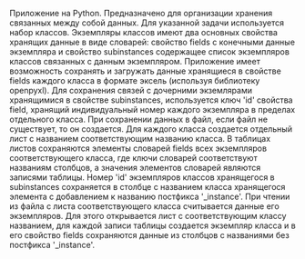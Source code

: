 
Приложение на Python. Предназначено для организации хранения связанных между собой данных.
Для указанной задачи используется набор классов. Экземпляры классов имеют два основных свойства 
хранящих данные в виде словарей: свойство fields с конечными данные экземпляра и свойство 
subinstances содержащее список экземпляров классов связанных с данным экземпляром.
Приложение имеет возможность сохранять и загружать данные хранящиеся в свойстве fields
каждого класса в формате эксель (используя библиотеку openpyxl). Для сохранения связей с дочерними
экземлярами хранящимися в свойстве subinstances, используется ключ 'id' свойства field, 
хранящий индивидуальный номер каждого экземпляра в пределах отдельного класса.
При сохранении данных в файл, если файл не существует, то он создается. Для каждого класса 
создается отдельный лист с названием соответствующим названию класса. В таблицах листов сохраняются 
элементы словарей fields всех экземпляров соответствующего класса, где ключи словарей соответствуют 
названиям столбцов, а значения элементов словарей являются записями таблицы. Номер 'id' 
экземпляров классов хранящегося в subinstances сохраняется в столбце с названием класса хранящегося 
элемента с добавлением к названию постфикса '_instance'. При чтении из файла с листа соответствующего
класса считывается данные его экземпляров. Для этого открывается лист с соответствующим классу 
названием, для каждой записи таблицы создается экземпляр класса и в его свойство fields сохраняются 
данные из столбцов с названиями без постфикса '_instance'.
